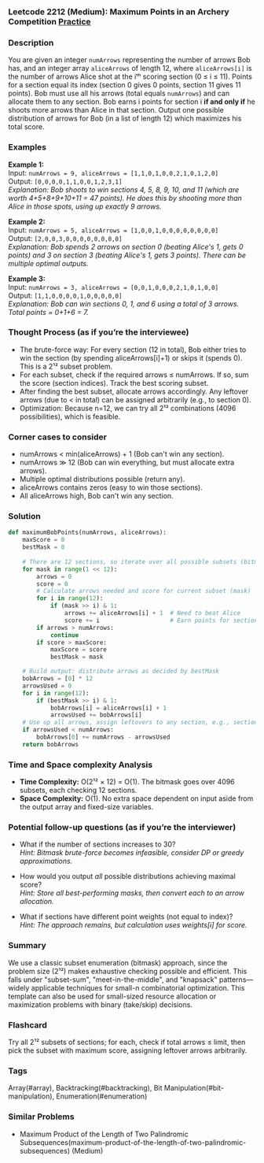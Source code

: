 ### Leetcode 2212 (Medium): Maximum Points in an Archery Competition [Practice](https://leetcode.com/problems/maximum-points-in-an-archery-competition)

### Description  
You are given an integer `numArrows` representing the number of arrows Bob has, and an integer array `aliceArrows` of length 12, where `aliceArrows[i]` is the number of arrows Alice shot at the iᵗʰ scoring section (0 ≤ i ≤ 11). Points for a section equal its index (section 0 gives 0 points, section 11 gives 11 points). Bob must use all his arrows (total equals `numArrows`) and can allocate them to any section. Bob earns i points for section i **if and only if** he shoots more arrows than Alice in that section. Output one possible distribution of arrows for Bob (in a list of length 12) which maximizes his total score.

### Examples  

**Example 1:**  
Input: `numArrows = 9, aliceArrows = [1,1,0,1,0,0,2,1,0,1,2,0]`  
Output: `[0,0,0,0,1,1,0,0,1,2,3,1]`  
*Explanation: Bob shoots to win sections 4, 5, 8, 9, 10, and 11 (which are worth 4+5+8+9+10+11 = 47 points). He does this by shooting more than Alice in those spots, using up exactly 9 arrows.*

**Example 2:**  
Input: `numArrows = 5, aliceArrows = [1,0,0,1,0,0,0,0,0,0,0,0]`  
Output: `[2,0,0,3,0,0,0,0,0,0,0,0]`  
*Explanation: Bob spends 2 arrows on section 0 (beating Alice's 1, gets 0 points) and 3 on section 3 (beating Alice's 1, gets 3 points). There can be multiple optimal outputs.*

**Example 3:**  
Input: `numArrows = 3, aliceArrows = [0,0,1,0,0,0,2,1,0,1,0,0]`  
Output: `[1,1,0,0,0,0,1,0,0,0,0,0]`  
*Explanation: Bob can win sections 0, 1, and 6 using a total of 3 arrows. Total points = 0+1+6 = 7.*

### Thought Process (as if you’re the interviewee)  
- The brute-force way: For every section (12 in total), Bob either tries to win the section (by spending aliceArrows[i]+1) or skips it (spends 0). This is a 2¹² subset problem.
- For each subset, check if the required arrows ≤ numArrows. If so, sum the score (section indices). Track the best scoring subset.  
- After finding the best subset, allocate arrows accordingly. Any leftover arrows (due to < in total) can be assigned arbitrarily (e.g., to section 0).
- Optimization: Because n=12, we can try all 2¹² combinations (4096 possibilities), which is feasible.

### Corner cases to consider  
- numArrows < min(aliceArrows) + 1 (Bob can't win any section).
- numArrows ≫ 12 (Bob can win everything, but must allocate extra arrows).
- Multiple optimal distributions possible (return any).
- aliceArrows contains zeros (easy to win those sections).
- All aliceArrows high, Bob can't win any section.

### Solution

```python
def maximumBobPoints(numArrows, aliceArrows):
    maxScore = 0
    bestMask = 0
    
    # There are 12 sections, so iterate over all possible subsets (bitmask approach)
    for mask in range(1 << 12):
        arrows = 0
        score = 0
        # Calculate arrows needed and score for current subset (mask)
        for i in range(12):
            if (mask >> i) & 1:
                arrows += aliceArrows[i] + 1  # Need to beat Alice
                score += i                    # Earn points for section i
        if arrows > numArrows:
            continue
        if score > maxScore:
            maxScore = score
            bestMask = mask

    # Build output: distribute arrows as decided by bestMask
    bobArrows = [0] * 12
    arrowsUsed = 0
    for i in range(12):
        if (bestMask >> i) & 1:
            bobArrows[i] = aliceArrows[i] + 1
            arrowsUsed += bobArrows[i]
    # Use up all arrows, assign leftovers to any section, e.g., section 0
    if arrowsUsed < numArrows:
        bobArrows[0] += numArrows - arrowsUsed
    return bobArrows
```

### Time and Space complexity Analysis  

- **Time Complexity:** O(2¹² × 12) = O(1). The bitmask goes over 4096 subsets, each checking 12 sections.
- **Space Complexity:** O(1). No extra space dependent on input aside from the output array and fixed-size variables.

### Potential follow-up questions (as if you’re the interviewer)  

- What if the number of sections increases to 30?  
  *Hint: Bitmask brute-force becomes infeasible, consider DP or greedy approximations.*
  
- How would you output *all* possible distributions achieving maximal score?  
  *Hint: Store all best-performing masks, then convert each to an arrow allocation.*

- What if sections have different point weights (not equal to index)?  
  *Hint: The approach remains, but calculation uses weights[i] for score.*

### Summary
We use a classic subset enumeration (bitmask) approach, since the problem size (2¹²) makes exhaustive checking possible and efficient. This falls under "subset-sum", "meet-in-the-middle", and "knapsack" patterns—widely applicable techniques for small-n combinatorial optimization. This template can also be used for small-sized resource allocation or maximization problems with binary (take/skip) decisions.


### Flashcard
Try all 2¹² subsets of sections; for each, check if total arrows ≤ limit, then pick the subset with maximum score, assigning leftover arrows arbitrarily.

### Tags
Array(#array), Backtracking(#backtracking), Bit Manipulation(#bit-manipulation), Enumeration(#enumeration)

### Similar Problems
- Maximum Product of the Length of Two Palindromic Subsequences(maximum-product-of-the-length-of-two-palindromic-subsequences) (Medium)